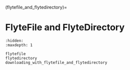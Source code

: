 (flytefile_and_flytedirectory)=
# FlyteFile and FlyteDirectory


```{toctree}
:hidden:
:maxdepth: 1

flytefile
flytedirectory
downloading_with_flytefile_and_flytedirectory
```